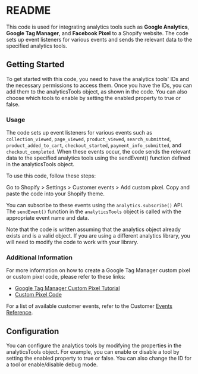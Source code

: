 # README
This code is used for integrating analytics tools such as **Google Analytics**, **Google Tag Manager**, and **Facebook Pixel** to a Shopify website. The code sets up event listeners for various events and sends the relevant data to the specified analytics tools.

## Getting Started
To get started with this code, you need to have the analytics tools' IDs and the necessary permissions to access them. Once you have the IDs, you can add them to the analyticsTools object, as shown in the code. You can also choose which tools to enable by setting the enabled property to true or false.

### Usage
The code sets up event listeners for various events such as `collection_viewed`, `page_viewed`, `product_viewed`, `search_submitted`, `product_added_to_cart`, `checkout_started`, `payment_info_submitted`, and `checkout_completed`. When these events occur, the code sends the relevant data to the specified analytics tools using the sendEvent() function defined in the analyticsTools object.

To use this code, follow these steps:

Go to Shopify > Settings > Customer events > Add custom pixel.
Copy and paste the code into your Shopify theme.

You can subscribe to these events using the `analytics.subscribe()` API. The `sendEvent()` function in the `analyticsTools` object is called with the appropriate event name and data.

Note that the code is written assuming that the analytics object already exists and is a valid object. If you are using a different analytics library, you will need to modify the code to work with your library.

### Additional Information

For more information on how to create a Google Tag Manager custom pixel or custom pixel code, please refer to these links:
- [Google Tag Manager Custom Pixel Tutorial](https://help.shopify.com/en/manual/promoting-marketing/pixels/custom-pixels/gtm-tutorial)
- [Custom Pixel Code](https://help.shopify.com/en/manual/promoting-marketing/pixels/custom-pixels/code)

For a list of available customer events, refer to the Customer [Events Reference](https://shopify.dev/docs/api/pixels/customer-events#standard-events).

## Configuration

You can configure the analytics tools by modifying the properties in the analyticsTools object. For example, you can enable or disable a tool by setting the enabled property to true or false. You can also change the ID for a tool or enable/disable debug mode.
